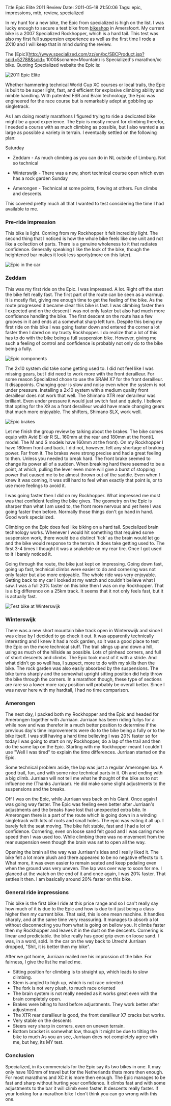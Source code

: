Title:Epic Elite 2011 Review
Date: 2011-05-18 21:50:06
Tags: epic, impressions, mtb, review, specialized

In my hunt for a new bike, the Epic from specialized is high on the list. I
was lucky enough to secure a test bike from [bikeshop](bikeshop.nl) in
Amersfoort. My current bike is a 2007 Specialized Rockhopper, which is a hard
tail. This test was also my first full suspension experience as well as the
first time I rode a 2X10 and I will keep that in mind during the review.

The [Epic](http://www.specialized.com/zz/en/bc/SBCProduct.jsp?spid=52788&scid=
1000&scname=Mountain) is Specialized's marathon/xc bike. Quoting Specialized
website the Epic is:

![2011 Epic Elite](/images/2011-epic-elite.jpg)

Whether hammering technical World Cup XC courses or local
trails, the Epic is built to be super light, fast, and efficient for explosive
climbing ability and nimble handling. With patented FSR and Brain technology,
the Epic was engineered for the race course but is remarkably adept at
gobbling up singletrack.

As I am doing mostly marathons I figured trying to ride a dedicated bike might
be a good experience. The Epic is mostly meant for climbing therefor, I needed
a course with as much climbing as possible, but I also wanted a as large as
possible a variety in terrain. I eventually settled on the following plan:

Saturday

  * Zeddam - As much climbing as you can do in NL outside of Limburg. Not so technical
  * Winterswijk - There was a new, short technical course open which even has a rock garden
Sunday

  * Amerongen - Technical at some points, flowing at others. Fun climbs and descents.

This covered pretty much all that I wanted to test considering the time I had
available to me.

### Pre-ride impression

This bike is light. Coming from my Rockhopper it felt incredibly light. The
second thing that I noticed is how the whole bike feels like one unit and not
like a collection of parts. There is a genuine wholeness to it that radiates
confidence. Generally speaking I like the look of the bike, though the
heightened bar makes it look less sporty(more on this later).

![Epic in the car](/images/epic-in-the-car.jpg)

### Zeddam

This was my first ride on the Epic. I was impressed. A lot. Right off the
start the bike felt really fast. The first part of the route can be seen as a
warmup. It is mostly flat, giving me enough time to get the feeling of the
bike. As the route progressed it became clear this bike is fast. I was
climbing faster then I expected and on the descent I was not only faster but
also had much more confidence handling the bike. The first descent on the
route has a few grooves in it and ends at a somewhat sharp left turn. Despite
this being my first ride on this bike I was going faster down and entered the
corner a lot faster then I dared on my trusty Rockhopper. I do realize that a
lot of this has to do with the bike being a full suspension bike. However,
giving me such a feeling of control and confidence is probably not only do to
the bike being a fully.

![Epic components](/images/epic-components.jpg)

The 2x10 system did take some getting used to. I did not feel like I was
missing gears, but I did need to work more with the front derailleur. For some
reason Specialized chose to use the SRAM X7 for the front derailleur. It
disappoints. Changing gear is slow and noisy even when the system is not under
pressure. Installing a 2x10 system with a medium quality front derailleur does
not work that well. The Shimano XTR rear derailleur was brilliant. Even under
pressure it would just switch fast and quietly. I believe that opting for the
X9 as a front derailleur would have made changing gears that much more
enjoyable. The shifters, Shimano SLX, work well.

![Epic brakes](/images/epic-brakes.jpg)

Let me finish the group review by talking about the brakes. The bike comes
equip with Avid Elixir R SL. 160mm at the rear and 180mm at the front(L model.
The M and S models have 160mm at the front). On my Rockhopper I have 180mm
front and back. I did not, however, felt any shortage of braking power. Far
from it. The brakes were strong precise and had a great feeling to then.
Unless you needed to break hard. The front brake seemed to change its power
all of a sudden. When breaking hard there seemed to be a point, at which,
pulling the lever even more will give a burst of stopping power that caused me
to be almost thrown out of the saddle. Even when I knew it was coming, it was
still hard to feel when exactly that point is, or to use more feelings to
avoid it.

I was going faster then I did on my Rockhopper. What impressed me most was
that confident feeling the bike gives. The geometry on the Epic is sharper
than what I am used to, the front more nervous and yet here I was going faster
then before. Normally those things don't go hand in hand. Good work
specialized.

Climbing on the Epic does feel like biking on a hard tail. Specialized brain
technology works. Whenever I would hit something that required some suspension
work, there would be a distinct 'tick' as the brain would let go and the bike
would response to the terrain. It does take getting used to. The first 3-4
times I thought it was a snakebite on my rear tire. Once I got used to it I
barely noticed it.

Going through the route, the bike just kept on impressing. Going down fast,
going up fast, technical climbs were easier to do and cornering was not only
faster but also more enjoyable. The whole ride was very enjoyable. Getting
back to my car I looked at my watch and couldn't believe what I saw. I was a
full 20% faster on this bike then I was on my Rockhopper. That is a big
difference on a 25km track. It seems that it not only feels fast, but it is
actually fast.

![Test bike at Winterswijk](/images/winterswijk.jpg)

### Winterswijk

There was a new short mountain bike track open in Winterswijk and since I was
close by I decided to go check it out. It was apparently technically
interesting and I knew it had a rock garden, so it was a good place to test
the Epic on the more technical stuff. The trail slings up and down a hill,
using as much of the hillside as possible. Lots of pinhead corners, and full
of short descents and climbs. The Epic took most of it with a stride. And what
didn't go so well has, I suspect, more to do with my skills then the bike. The
rock garden was also easily absorbed by the suspensions. The bike turns
sharply and the somewhat upright sitting position did help throw the bike
through the corners. In a marathon though, these type of sections are rare so
a lower more racy position will probably be overall better. Since I was never
here with my hardtail, I had no time comparison.

### Amerongen

The next day, I packed both my Rockhopper and the Epic and headed for
Amerongen together with Jurriaan. Jurriaan has been riding fullys for a while
now and was therefor in a much better position to determine if the previous
day's time improvements were do to the bike being a fully or to the bike
itself. I was still having a hard time believing I was 20% faster so for today
I was going to start on my Rockhopper, do a lap of the trail and then do the
same lap on the Epic. Starting with my Rockhopper meant I couldn't use "Well I
was tired" to explain the time differences. Jurriaan started on the Epic.

Some technical problem aside, the lap was just a regular Amerongen lap. A good
trail, fun, and with some nice technical parts in it. Oh and ending with a big
climb. Jurriaan will not tell me what he thought of the bike as to not
influence me (Thanks Jurriaan). He did make some slight adjustments to the
suspensions and the breaks.

Off I was on the Epic, while Jurriaan was back on his Giant. Once again I was
going way faster. The Epic was feeling even better after Jurriaan's
adjustments and the breaks have lost that unexpected extra bite. In Amerongen
there is a part of the route which is going down in a winding singletrack with
lots of roots and small holes. The epic was eating it all up. I barely felt
the seat moving. The bike felt stable, fast and I had a lot of confidence.
Cornering, even on loose sand felt good and I was caring more speed then I was
used too. While climbing there was no movement from the rear suspension even
though the brain was set to open all the way.

Opening the brain all the way was Jurriaan's idea and I really liked it. The
bike felt a lot more plush and there appeared to be no negative effects to it.
What more, it was even easier to remain seated and keep pedaling even when the
ground was very uneven. The lap was over way to soon for me. I glanced at the
watch on the end of it and once again, I was 20% faster. That settles it then.
I am basically around 20% faster on this bike.

### General ride impressions

This bike is the first bike I ride at this price range and so I can't really
say how much of it is due to the Epic and how is due to it just being a class
higher then my current bike. That said, this is one mean machine. It handles
sharply, and at the same time very reassuring. It manages to absorb a lot
without disconnecting you from what is going on bellow you. It climbs faster
then my Rockhopper and leaves it in the dust on the descents. Cornering is
linear and predictable. the bike really has good grip even on loose sand. I
was, in a word, sold. In the car on the way back to Utrecht Jurriaan dropped,
"Shit, it is better then my bike".

After we got home, Jurriaan mailed me his improssion of the bike. For
fairness, I give the list he mailed me.

  * Sitting position for climbing is to straight up, which leads to slow climbing.
  * Stem is angled to high up, which is not race oriented.
  * The fork is not very plush, to much race oriented
  * The brain system is not really needed as it works great even with the brain completely open.
  * Brakes were biting to hard before adjustments. They work better after adjustment.
  * The XTR rear derailleur is good, the front derailleur X7 cracks but works.
  * Very stable on the descents
  * Steers very sharp in corners, even on uneven terrain.
  * Bottom bracket is somewhat low, though it might be due to tilting the bike to much
As you an see, Jurriaan does not completely agree with me, but hey, its MY
test.

### Conclusion

Specialized, in its commercials for the Epic say its two bikes in one. It may
only have 100mm of travel but for the Netherlands thats more then enough. For
most marathons and XC it is more then enough. The Epic manages to be fast and
sharp without hurting your confidence. It climbs fast and with some
adjustments to the bar it will climb even faster. It descents really faster.
If your looking for a marathon bike I don't think you can go wrong with this
one.

